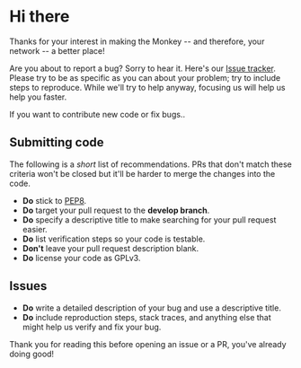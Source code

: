 # Hi there

Thanks for your interest in making the Monkey -- and therefore, your network -- a better place!

Are you about to report a bug? Sorry to hear it. Here's our [Issue tracker](https://github.com/guardicore/monkey/issues).
Please try to be as specific as you can about your problem; try to include steps
to reproduce. While we'll try to help anyway, focusing us will help us help you faster.

If you want to contribute new code or fix bugs..


## Submitting code

The following is a *short* list of recommendations. PRs that don't match these criteria won't be closed but it'll be harder to merge the changes into the code.

* **Do** stick to [PEP8](https://www.python.org/dev/peps/pep-0008/).
* **Do** target your pull request to the **develop branch**. 
* **Do** specify a descriptive title to make searching for your pull request easier.
* **Do** list verification steps so your code is testable.
* **Don't** leave your pull request description blank.
* **Do** license your code as GPLv3.



## Issues
* **Do** write a detailed description of your bug and use a descriptive title.
* **Do** include reproduction steps, stack traces, and anything else that might help us verify and fix your bug.

Thank you for reading this before opening an issue or a PR, you've already doing good!
